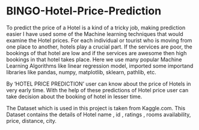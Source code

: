 # BINGO-Hotel-Price-Prediction
To predict the price of a Hotel is a kind of a tricky job, making prediction easier I have used some of the Machine learning techniques that would examine the Hotel prices.
For each individual or tourist who is moving from one place to another, hotels play a crucial part. If the services are poor, the
bookings of that hotel are low and if the services are awesome then high bookings in that hotel takes place. 
Here we use many popular Machine Learning Algorithms like linear regression model, imported some importand libraries like pandas, numpy, matplotlib, sklearn, pathlib, etc. 

 By ‘HOTEL PRICE PREDICTION’ user can know about the price of Hotels in very early time.
With the help of these predictions of Hotel price user can take decision about the booking of hotel in lesser time.

The Dataset which is used in this project is taken from Kaggle.com. This Dataset contains the details of Hotel name , id , ratings , rooms availability, price, distance, city.
